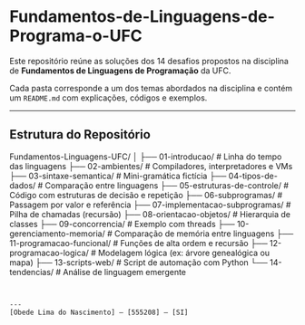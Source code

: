 # Fundamentos-de-Linguagens-de-Programa-o-UFC

Este repositório reúne as soluções dos 14 desafios propostos na disciplina de **Fundamentos de Linguagens de Programação** da UFC.

Cada pasta corresponde a um dos temas abordados na disciplina e contém um `README.md` com explicações, códigos e exemplos.

---

## Estrutura do Repositório

Fundamentos-Linguagens-UFC/
│
├── 01-introducao/             # Linha do tempo das linguagens
├── 02-ambientes/              # Compiladores, interpretadores e VMs
├── 03-sintaxe-semantica/      # Mini-gramática fictícia
├── 04-tipos-de-dados/         # Comparação entre linguagens
├── 05-estruturas-de-controle/ # Código com estruturas de decisão e repetição
├── 06-subprogramas/           # Passagem por valor e referência
├── 07-implementacao-subprogramas/ # Pilha de chamadas (recursão)
├── 08-orientacao-objetos/     # Hierarquia de classes
├── 09-concorrencia/           # Exemplo com threads
├── 10-gerenciamento-memoria/  # Comparação de memória entre linguagens
├── 11-programacao-funcional/  # Funções de alta ordem e recursão
├── 12-programacao-logica/     # Modelagem lógica (ex: árvore genealógica ou mapa)
├── 13-scripts-web/            # Script de automação com Python
└── 14-tendencias/             # Análise de linguagem emergente
```


---
[Obede Lima do Nascimento] — [555208] — [SI] 
